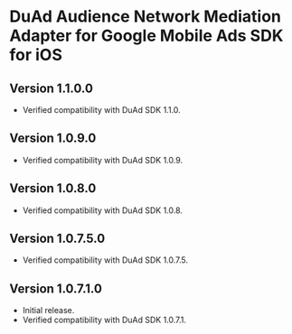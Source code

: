 # DuAd Audience Network Mediation Adapter for Google Mobile Ads SDK for iOS

## Version 1.1.0.0
- Verified compatibility with DuAd SDK 1.1.0.

## Version 1.0.9.0
- Verified compatibility with DuAd SDK 1.0.9.

## Version 1.0.8.0
- Verified compatibility with DuAd SDK 1.0.8.

## Version 1.0.7.5.0
- Verified compatibility with DuAd SDK 1.0.7.5.

## Version 1.0.7.1.0
- Initial release.
- Verified compatibility with DuAd SDK 1.0.7.1.
